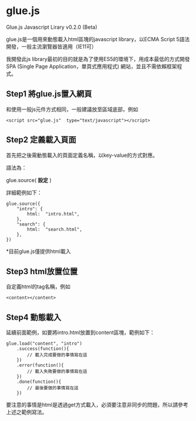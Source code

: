 # glue.js

Glue.js Javascript Lirary v0.2.0 (Beta)

glue.js是一個用來動態載入html區塊的javascript library，以ECMA Script 5語法開發，一般主流瀏覽器皆適用（IE11可）

我開發此js library最初的目的就是為了使用ES5的環境下，用成本最低的方式開發SPA (Single Page Application，單頁式應用程式) 網站，並且不需依賴框架程式。

## Step1 將glue.js置入網頁

和使用一般js元件方式相同，一般建議放至<body>區域底部，例如

    <script src="glue.js"  type="text/javascript"></script>

## Step2 定義載入頁面

首先把之後需動態載入的頁面定義名稱，以key-value的方式對應。

語法為：

glue.source( __設定__ )

詳細範例如下：

    glue.source({
    	"intro": {
    		html:  "intro.html",
    	},
    	"search": {
    		html:  "search.html",
    	},
    })

*目前glue.js僅提供html載入

## Step3 html放置位置

自定義html的tag名稱，例如

    <content></content>

## Step4 動態載入

延續前面範例，如要將intro.html放置到content區塊，範例如下：

    glue.load("content", "intro")
	    .success(function(){
		    // 載入完成要做的事情寫在這
		})
		.error(function(){
			// 載入失敗要做的事情寫在這
		})
		.done(function(){
			// 最後要做的事情寫在這
		})

要注意的事情是html是透過get方式載入，必須要注意非同步的問題，所以請參考上述之範例寫法。



		    

